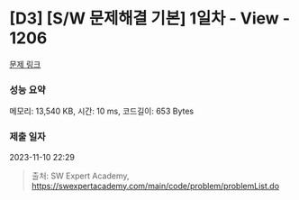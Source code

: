 # [D3] [S/W 문제해결 기본] 1일차 - View - 1206 

[문제 링크](https://swexpertacademy.com/main/code/problem/problemDetail.do?contestProbId=AV134DPqAA8CFAYh) 

### 성능 요약

메모리: 13,540 KB, 시간: 10 ms, 코드길이: 653 Bytes

### 제출 일자

2023-11-10 22:29



> 출처: SW Expert Academy, https://swexpertacademy.com/main/code/problem/problemList.do